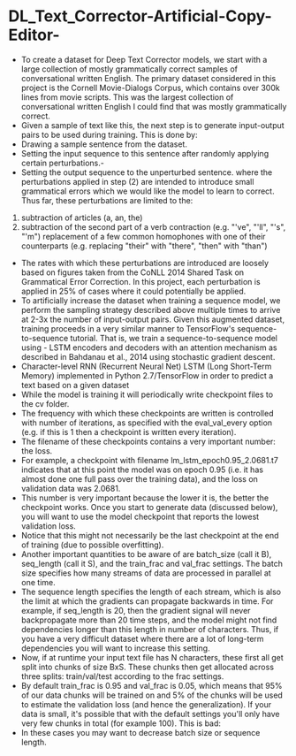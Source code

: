 # DL_Text_Corrector-Artificial-Copy-Editor-

- To create a dataset for Deep Text Corrector models, we start with a large collection of mostly grammatically correct samples of conversational written English. The primary dataset considered in this project is the Cornell Movie-Dialogs Corpus, which contains over 300k lines from movie scripts. This was the largest collection of conversational written English I could find that was mostly grammatically correct.
- Given a sample of text like this, the next step is to generate input-output pairs to be used during training. This is done by:
- Drawing a sample sentence from the dataset.
- Setting the input sequence to this sentence after randomly applying certain perturbations.-
- Setting the output sequence to the unperturbed sentence.
where the perturbations applied in step (2) are intended to introduce small grammatical errors which we would like the model to learn to correct. Thus far, these perturbations are limited to the:
1. subtraction of articles (a, an, the)
2. subtraction of the second part of a verb contraction (e.g. "'ve", "'ll", "'s", "'m")
replacement of a few common homophones with one of their counterparts (e.g. replacing "their" with "there", "then" with "than")
- The rates with which these perturbations are introduced are loosely based on figures taken from the CoNLL 2014 Shared Task on Grammatical Error Correction. In this project, each perturbation is applied in 25% of cases where it could potentially be applied.
- To artificially increase the dataset when training a sequence model, we perform the sampling strategy described above multiple times to arrive at 2-3x the number of input-output pairs. Given this augmented dataset, training proceeds in a very similar manner to TensorFlow's sequence-to-sequence tutorial. That is, we train a sequence-to-sequence model using - LSTM encoders and decoders with an attention mechanism as described in Bahdanau et al., 2014 using stochastic gradient descent.
- Character-level RNN (Recurrent Neural Net) LSTM (Long Short-Term Memory) implemented in Python 2.7/TensorFlow in order to predict a text based on a given dataset
- While the model is training it will periodically write checkpoint files to the cv folder. 
- The frequency with which these checkpoints are written is controlled with number of iterations, as specified with the eval_val_every option (e.g. if this is 1 then a checkpoint is written every iteration). 
- The filename of these checkpoints contains a very important number: the loss. 
- For example, a checkpoint with filename lm_lstm_epoch0.95_2.0681.t7 indicates that at this point the model was on epoch 0.95 (i.e. it has almost done one full pass over the training data), and the loss on validation data was 2.0681.
- This number is very important because the lower it is, the better the checkpoint works. Once you start to generate data (discussed below), you will want to use the model checkpoint that reports the lowest validation loss. 
- Notice that this might not necessarily be the last checkpoint at the end of training (due to possible overfitting).
- Another important quantities to be aware of are batch_size (call it B), seq_length (call it S), and the train_frac and val_frac settings. The batch size specifies how many streams of data are processed in parallel at one time. 
- The sequence length specifies the length of each stream, which is also the limit at which the gradients can propagate backwards in time. For example, if seq_length is 20, then the gradient signal will never backpropagate more than 20 time steps, and the model might not find dependencies longer than this length in number of characters. Thus, if you have a very difficult dataset where there are a lot of long-term dependencies you will want to increase this setting. 
- Now, if at runtime your input text file has N characters, these first all get split into chunks of size BxS. These chunks then get allocated across three splits: train/val/test according to the frac settings. 
- By default train_frac is 0.95 and val_frac is 0.05, which means that 95% of our data chunks will be trained on and 5% of the chunks will be used to estimate the validation loss (and hence the generalization). If your data is small, it's possible that with the default settings you'll only have very few chunks in total (for example 100). This is bad: 
- In these cases you may want to decrease batch size or sequence length.
